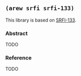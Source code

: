 
## `(arew srfi srfi-133)`

This library is based on [SRFI-133](https://srfi.schemers.org/srfi-133/).

### Abstract

TODO

### Reference

TODO
